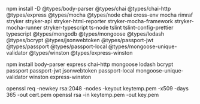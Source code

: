 npm install -D @types/body-parser @types/chai @types/chai-http @types/express @types/mocha @types/node chai cross-env mocha rimraf stryker stryker-api stryker-html-reporter stryker-mocha-framework stryker-mocha-runner stryker-typescript ts-node tslint tslint-config-prettier typescript @types/mongodb @types/mongoose @types/lodash @types/bcrypt @types/jsonwebtoken @types/passport-jwt @types/passport @types/passport-local @types/mongoose-unique-validator @types/winston @types/express-winston


npm install body-parser express chai-http mongoose lodash bcrypt passport passport-jwt jsonwebtoken passport-local mongoose-unique-validator winston express-winston

openssl req -newkey rsa:2048 -nodes -keyout keytemp.pem -x509 -days 365 -out cert.pem
openssl rsa -in keytemp.pem -out key.pem